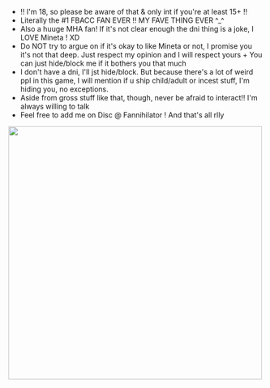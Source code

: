 - !! I'm 18, so please be aware of that & only int if you're at least 15+ !!
- Literally the #1 FBACC FAN EVER !! MY FAVE THING EVER ^_^ 
- Also a huuge MHA fan! If it's not clear enough the dni thing is a joke, I LOVE Mineta ! XD
- Do NOT try to argue on if it's okay to like Mineta or not, I promise you it's not that deep. Just respect my opinion and I will respect yours + You can just hide/block me if it bothers you that much
- I don't have a dni, I'll jst hide/block. But because there's a lot of weird ppl in this game, I will mention if u ship child/adult or incest stuff, I'm hiding you, no exceptions. 
- Aside from gross stuff like that, though, never be afraid to interact!! I'm always willing to talk
- Feel free to add me on Disc @ Fannihilator ! And that's all rlly 
<img src="https://file.garden/Zgb3pBYz2m6JmruU/now%20im%20considering.png" width="500" />
